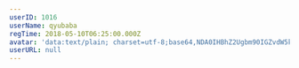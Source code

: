 ```yaml
---
userID: 1016
userName: qyubaba
regTime: 2018-05-10T06:25:00.000Z
avatar: 'data:text/plain; charset=utf-8;base64,NDA0IHBhZ2Ugbm90IGZvdW5kCg=='
userURL: null
---
```



